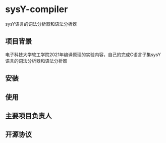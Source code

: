# sysY-compiler
sysY语言的词法分析器和语法分析器

## 项目背景
电子科技大学软工学院2021年编译原理的实验内容，自己的完成C语言子集sysY语言的词法分析器和语法分析器

## 安装


## 使用


## 主要项目负责人

## 开源协议